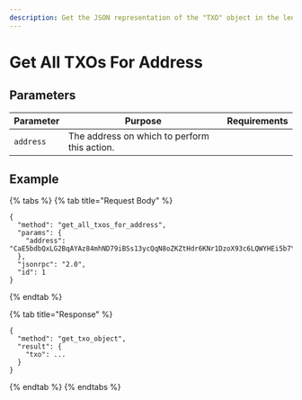 ```yaml
---
description: Get the JSON representation of the "TXO" object in the ledger.
---
```


# Get All TXOs For Address

## Parameters

| Parameter | Purpose                                      | Requirements |
|-----------|----------------------------------------------|--------------|
| `address` | The address on which to perform this action. |              |

## Example

{% tabs %}
{% tab title="Request Body" %}

```
{
  "method": "get_all_txos_for_address",
  "params": {
    "address": "CaE5bdbQxLG2BqAYAz84mhND79iBSs13ycQqN8oZKZtHdr6KNr1DzoX93c6LQWYHEi5b7YLiJXcTRzqhDFB563Kr1uxD6iwERFbw7KLWA6",
  },
  "jsonrpc": "2.0",
  "id": 1
}
```

{% endtab %}

{% tab title="Response" %}

```
{
  "method": "get_txo_object",
  "result": {
    "txo": ...
  }
}
```

{% endtab %}
{% endtabs %}
